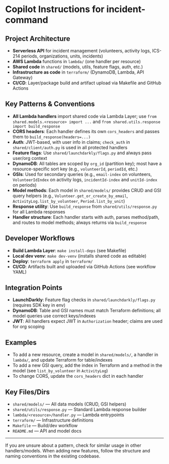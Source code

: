 # Copilot Instructions for incident-command

## Project Architecture
- **Serverless API** for incident management (volunteers, activity logs, ICS-214 periods, organizations, units, incidents)
- **AWS Lambda** functions in `lambda/` (one handler per resource)
- **Shared code** in `shared/` (models, utils, feature flags, auth, etc.)
- **Infrastructure as code** in `terraform/` (DynamoDB, Lambda, API Gateway)
- **CI/CD**: Layer/package build and artifact upload via Makefile and GitHub Actions

## Key Patterns & Conventions
- **All Lambda handlers** import shared code via Lambda Layer; use `from shared.models.<resource> import ...` and `from shared.utils.response import build_response`
- **CORS headers**: Each handler defines its own `cors_headers` and passes them to `build_response(headers=...)`
- **Auth**: JWT-based, with user info in claims; `check_auth` in `shared/client/auth.py` is used in all protected handlers
- **Feature flags**: Use `shared/launchdarkly/flags.py` and always pass user/org context
- **DynamoDB**: All tables are scoped by `org_id` (partition key); most have a resource-specific sort key (e.g., `volunteerId`, `periodId`, etc.)
- **GSIs**: Used for secondary queries (e.g., `email-index` on volunteers, `VolunteerIdIndex` on activity logs, `incidentId-index` and `unitId-index` on periods)
- **Model methods**: Each model in `shared/models/` provides CRUD and GSI query helpers (e.g., `Volunteer.get_or_create_by_email`, `ActivityLog.list_by_volunteer`, `Period.list_by_unit`)
- **Response utility**: Use `build_response` from `shared/utils/response.py` for all Lambda responses
- **Handler structure**: Each handler starts with auth, parses method/path, and routes to model methods; always returns via `build_response`

## Developer Workflows
- **Build Lambda Layer**: `make install-deps` (see Makefile)
- **Local dev venv**: `make dev-venv` (installs shared code as editable)
- **Deploy**: `terraform apply` in `terraform/`
- **CI/CD**: Artifacts built and uploaded via GitHub Actions (see workflow YAML)

## Integration Points
- **LaunchDarkly**: Feature flag checks in `shared/launchdarkly/flags.py` (requires SDK key in env)
- **DynamoDB**: Table and GSI names must match Terraform definitions; all model queries use correct keys/indexes
- **JWT**: All handlers expect JWT in `Authorization` header; claims are used for org scoping

## Examples
- To add a new resource, create a model in `shared/models/`, a handler in `lambda/`, and update Terraform for table/indexes
- To add a new GSI query, add the index in Terraform and a method in the model (see `list_by_volunteer` in `ActivityLog`)
- To change CORS, update the `cors_headers` dict in each handler

## Key Files/Dirs
- `shared/models/` — All data models (CRUD, GSI helpers)
- `shared/utils/response.py` — Standard Lambda response builder
- `lambda/<resource>/handler.py` — Lambda entrypoints
- `terraform/` — Infrastructure definitions
- `Makefile` — Build/dev workflow
- `README.md` — API and model docs

---
If you are unsure about a pattern, check for similar usage in other handlers/models. When adding new features, follow the structure and naming conventions in the existing codebase.

